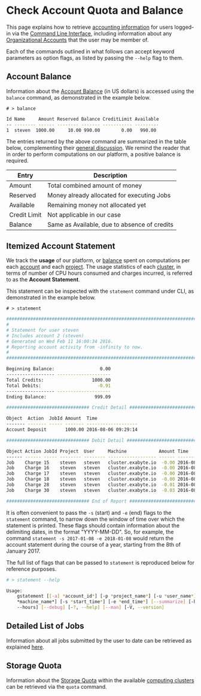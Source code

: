 # Check Account Quota and Balance

This page explains how to retrieve [accounting information](../../accounts/overview.md) for users logged-in via the [Command Line Interface](../overview.md), including information about any [Organizational Accounts](../../collaboration/organizations/overview.md) that the user may be member of.
 
Each of the commands outlined in what follows can accept keyword parameters as option flags, as listed by passing the `--help` flag to them. 

## Account Balance

Information about the [Account Balance](../../accounts/balance.md) (in US dollars) is accessed using the `balance` command, as demonstrated in the example below.

`# > balance`

```bash
Id Name     Amount Reserved Balance CreditLimit Available
-- -------- ------ -------- ------- ----------- ---------
1  steven  1000.00     10.00 990.00        0.00   990.00
```

The entries returned by the above command are summarized in the table below, complementing their [general discussion](../../accounts/balance.md). We remind the reader that in order to perform computations on our platform, a positive balance is required.


| Entry | Description |
|------|---------|
| Amount | Total combined amount of money |
| Reserved | Money already allocated for executing Jobs |
| Available | Remaining money not allocated yet |
| Credit Limit | Not applicable in our case |
| Balance | Same as Available, due to absence of credits | 


## Itemized Account Statement

We track the **usage** of our platform, or [balance](../../accounts/balance.md) spent on computations per each [account](../../accounts/overview.md) and each [project](../../jobs/projects.md). The usage statistics of each [cluster](../../infrastructure/clusters/overview.md), in terms of number of CPU hours consumed and charges incurred, is referred to as the **Account Statement**.

This statement can be inspected with the `statement` command under CLI, as demonstrated in the example below.

`# > statement`

```bash
################################################################################
#
# Statement for user steven
# Includes account 2 (steven)
# Generated on Wed Feb 11 16:00:34 2016.
# Reporting account activity from -infinity to now.
#
################################################################################

Beginning Balance:                 0.00
------------------ --------------------
Total Credits:                  1000.00
Total Debits:                     -0.91
------------------ --------------------
Ending Balance:                  999.09

############################### Credit Detail ##################################

Object  Action  JobId Amount  Time
------- ------- ----- ------- -------------------
Account Deposit       1000.00 2016-08-06 09:29:14

############################### Debit Detail ###################################

Object Action JobId Project  User     Machine            Amount Time
------ ------ ----- -------- -------- ------------------ ------ -------------------
Job    Charge 15    steven   steven   cluster.exabyte.io  -0.00 2016-08-08 04:09:51
Job    Charge 16    steven   steven   cluster.exabyte.io  -0.00 2016-08-08 04:10:35
Job    Charge 17    steven   steven   cluster.exabyte.io  -0.00 2016-08-08 04:28:08
Job    Charge 18    steven   steven   cluster.exabyte.io  -0.00 2016-08-08 04:28:21
Job    Charge 28    steven   steven   cluster.exabyte.io  -0.01 2016-08-08 06:48:42
Job    Charge 30    steven   steven   cluster.exabyte.io  -0.03 2016-08-08 09:53:29

############################### End of Report ##################################

```

It is often convenient to pass the `-s` (start) and `-e` (end) flags to the `statement` command, to narrow down the window of time over which the statement is printed. These flags should contain information about the delimiting dates, in the format "YYYY-MM-DD". So, for example, the command `statement -s 2017-01-08 -e 2018-01-08` would return the account statement during the course of a year, starting from the 8th of January 2017. 

The full list of flags that can be passed to `statement` is reproduced below for reference purposes.

```bash
# > statement --help

Usage:
    gstatement [[-a] *account_id*] [-p *project_name*] [-u *user_name*] [-m
    *machine_name*] [-s *start_time*] [-e *end_time*] [--summarize] [-h,
    --hours] [--debug] [-?, --help] [--man] [-V, --version]
```

## Detailed List of Jobs

Information about all jobs submitted by the user to date can be retrieved as explained [here](../../jobs-cli/put-link).

## Storage Quota

Information about the [Storage Quota](../../accounts/quota.md) within the available [computing clusters](../../infrastructure/clusters/overview.md) can be retrieved via the `quota` command.

<!-- TODO:
Wait for Mohammed to fix this command to show example of output
-->
